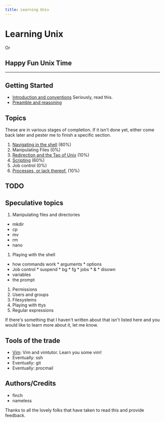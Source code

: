 ```yaml
---
title: Learning Unix
---
```

Learning Unix
===================

Or

Happy Fun Unix Time
-------------------

- - -

Getting Started
---------------

 * [Introduction and conventions](introduction/) Seriously, read this.
 * [Preamble and reasoning](preamble/)

Topics
-----

These are in various stages of completion. If it isn't done yet, either come
back later and pester me to finish a specific section.

 1. [Navigating in the shell](navigation/) (80%)
 1. Manipulating Files (0%)
 1. [Redirection and the Tao of Unix](redirection/) (10%)
 1. [Scripting](scripting/) (60%)
 1. Job control (0%)
 1. [Processes, or lack thereof.](processes/) (10%)

TODO
----


Speculative topics
------------------

 1. Manipulating files and directories
  * mkdir
  * cp
  * mv
  * rm
  * nano
 1. Playing with the shell
   * how commands work
    * arguments
    * options
   * Job control
    * suspend
    * bg
    * fg
    * jobs
    * &
    * disown
   * variables
   * the prompt
 1. Permissions
 1. Users and groups
 1. Filesystems
 1. Playing with ttys
 1. Regular expressions

If there's something that I haven't written about that isn't listed here and
you would like to learn more about it, let me know.

Tools of the trade
------------------

 - [Vim](tools/vim/): Vim and vimtutor. Learn you some vim!
 - Eventually: ssh
 - Eventually: git
 - Eventually: procmail

Authors/Credits
---------------

 * finch
 * nameless

Thanks to all the lovely folks that have taken to read this and provide
feedback.


